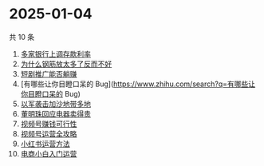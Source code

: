 # 2025-01-04

共 10 条

<!-- BEGIN ZHIHUSEARCH -->
<!-- 最后更新时间 Sat Jan 04 2025 12:15:26 GMT+0800 (China Standard Time) -->
1. [多家银行上调存款利率](https://www.zhihu.com/search?q=多家银行上调存款利率)
1. [为什么钢筋放太多了反而不好](https://www.zhihu.com/search?q=为什么钢筋放太多了反而不好)
1. [短剧推广能否躺赚](https://www.zhihu.com/search?q=短剧推广能否躺赚)
1. [有哪些让你目瞪口呆的 Bug](https://www.zhihu.com/search?q=有哪些让你目瞪口呆的 Bug)
1. [以军袭击加沙地带多地](https://www.zhihu.com/search?q=以军袭击加沙地带多地)
1. [董明珠回应电器卖得贵](https://www.zhihu.com/search?q=董明珠回应电器卖得贵)
1. [视频号赚钱可行性](https://www.zhihu.com/search?q=视频号赚钱可行性)
1. [视频号运营全攻略](https://www.zhihu.com/search?q=视频号运营全攻略)
1. [小红书运营方法](https://www.zhihu.com/search?q=小红书运营方法)
1. [电商小白入门运营](https://www.zhihu.com/search?q=电商小白入门运营)
<!-- END ZHIHUSEARCH -->
